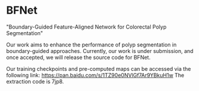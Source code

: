 # BFNet
"Boundary-Guided Feature-Aligned Network for Colorectal Polyp Segmentation"

Our work aims to enhance the performance of polyp segmentation in boundary-guided approaches.
Currently, our work is under submission, and once accepted, we will release the source code for BFNet.

Our training checkpoints and pre-computed maps can be accessed via the following link: https://pan.baidu.com/s/1TZ90e0NVlGf7Ar9YBkuH1w 
The extraction code is 7jp8.

